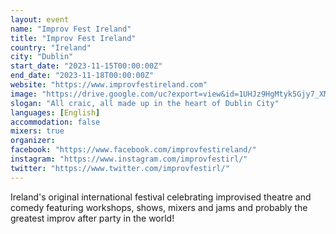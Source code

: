```yaml
---
layout: event
name: "Improv Fest Ireland"
title: "Improv Fest Ireland"
country: "Ireland"
city: "Dublin"
start_date: "2023-11-15T00:00:00Z"
end_date: "2023-11-18T00:00:00Z"
website: "https://www.improvfestireland.com"
image: "https://drive.google.com/uc?export=view&id=1UHJz9HgMtyk5Gjy7_XM8qj1LniUvidF8"
slogan: "All craic, all made up in the heart of Dublin City"
languages: [English]
accommodation: false
mixers: true
organizer: 
facebook: "https://www.facebook.com/improvfestireland/"
instagram: "https://www.instagram.com/improvfestirl/"
twitter: "https://www.twitter.com/improvfestirl/"
---
```


Ireland's original international festival celebrating improvised theatre and comedy featuring workshops, shows, mixers and jams and probably the greatest improv after party in the world!

